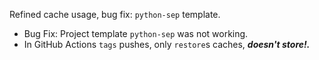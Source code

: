 Refined cache usage, bug fix: `python-sep` template.

- Bug Fix: Project template `python-sep` was not working.
- In GitHub Actions `tags` pushes, only `restore`s caches, ***doesn't store!.***
